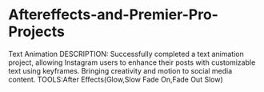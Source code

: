 # Aftereffects-and-Premier-Pro-Projects

Text Animation
DESCRIPTION: Successfully completed a text animation project, allowing Instagram users to enhance their posts with customizable text using keyframes. Bringing creativity and motion to social media content.
TOOLS:After Effects(Glow,Slow Fade On,Fade Out Slow)
